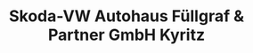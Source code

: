 ---
title: "Skoda-VW Autohaus Füllgraf & Partner GmbH Kyritz"
url: /kyritz/skoda-vw-autohaus-fuellgraf-und-partner-gmbh-kyritz/
shop: Autohaus
---
